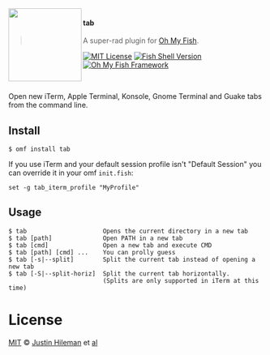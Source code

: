<img src="https://cdn.rawgit.com/oh-my-fish/oh-my-fish/e4f1c2e0219a17e2c748b824004c8d0b38055c16/docs/logo.svg" align="left" width="144px" height="144px"/>

#### tab
> A super-rad plugin for [Oh My Fish][omf-link].

[![MIT License](https://img.shields.io/badge/license-MIT-007EC7.svg?style=flat-square)](/LICENSE)
[![Fish Shell Version](https://img.shields.io/badge/fish-v2.2.0-007EC7.svg?style=flat-square)](http://fishshell.com)
[![Oh My Fish Framework](https://img.shields.io/badge/Oh%20My%20Fish-Framework-007EC7.svg?style=flat-square)](https://www.github.com/oh-my-fish/oh-my-fish)

<br/>

Open new iTerm, Apple Terminal, Konsole, Gnome Terminal and Guake tabs from the command line.


## Install

```fish
$ omf install tab
```

If you use iTerm and your default session profile isn't "Default Session" you can override it in your omf `init.fish`:

```fish
set -g tab_iterm_profile "MyProfile"
```


## Usage

```fish
$ tab                     Opens the current directory in a new tab
$ tab [path]              Open PATH in a new tab
$ tab [cmd]               Open a new tab and execute CMD
$ tab [path] [cmd] ...    You can prolly guess
$ tab [-s|--split]        Split the current tab instead of opening a new tab
$ tab [-S|--split-horiz]  Split the current tab horizontally.
                          (Splits are only supported in iTerm at this time)
```


# License

[MIT][mit] © [Justin Hileman][author] et [al][contributors]


[mit]:            http://opensource.org/licenses/MIT
[author]:         http://github.com/bobthecow
[contributors]:   https://github.com/oh-my-fish/plugin-tab/graphs/contributors
[omf-link]:       https://www.github.com/oh-my-fish/oh-my-fish

[license-badge]:  https://img.shields.io/badge/license-MIT-007EC7.svg?style=flat-square
